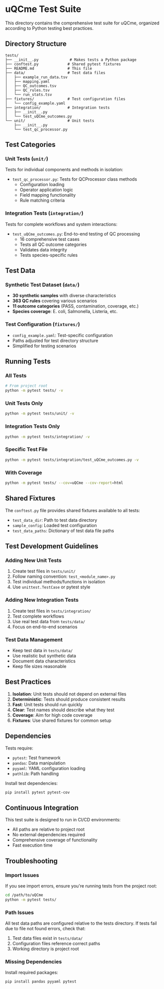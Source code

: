 # uQCme Test Suite

This directory contains the comprehensive test suite for uQCme, organized according to Python testing best practices.

## Directory Structure

```
tests/
├── __init__.py              # Makes tests a Python package
├── conftest.py             # Shared pytest fixtures
├── README.md               # This file
├── data/                   # Test data files
│   ├── example_run_data.tsv
│   ├── mapping.yaml
│   ├── QC_outcomes.tsv
│   ├── QC_rules.tsv
│   └── run_stats.tsv
├── fixtures/               # Test configuration files
│   └── config_example.yaml
├── integration/            # Integration tests
│   ├── __init__.py
│   └── test_uQCme_outcomes.py
└── unit/                   # Unit tests
    ├── __init__.py
    └── test_qc_processor.py
```

## Test Categories

### Unit Tests (`unit/`)
Tests for individual components and methods in isolation:
- `test_qc_processor.py`: Tests for QCProcessor class methods
  - Configuration loading
  - Operator application logic
  - Field mapping functionality
  - Rule matching criteria

### Integration Tests (`integration/`)
Tests for complete workflows and system interactions:
- `test_uQCme_outcomes.py`: End-to-end testing of QC processing
  - 16 comprehensive test cases
  - Tests all QC outcome categories
  - Validates data integrity
  - Tests species-specific rules

## Test Data

### Synthetic Test Dataset (`data/`)
- **30 synthetic samples** with diverse characteristics
- **363 QC rules** covering various scenarios
- **11 outcome categories** (PASS, contamination, coverage, etc.)
- **Species coverage**: E. coli, Salmonella, Listeria, etc.

### Test Configuration (`fixtures/`)
- `config_example.yaml`: Test-specific configuration
- Paths adjusted for test directory structure
- Simplified for testing scenarios

## Running Tests

### All Tests
```bash
# From project root
python -m pytest tests/ -v
```

### Unit Tests Only
```bash
python -m pytest tests/unit/ -v
```

### Integration Tests Only
```bash
python -m pytest tests/integration/ -v
```

### Specific Test File
```bash
python -m pytest tests/integration/test_uQCme_outcomes.py -v
```

### With Coverage
```bash
python -m pytest tests/ --cov=uQCme --cov-report=html
```

## Shared Fixtures

The `conftest.py` file provides shared fixtures available to all tests:

- `test_data_dir`: Path to test data directory
- `sample_config`: Loaded test configuration
- `test_data_paths`: Dictionary of test data file paths

## Test Development Guidelines

### Adding New Unit Tests
1. Create test files in `tests/unit/`
2. Follow naming convention: `test_<module_name>.py`
3. Test individual methods/functions in isolation
4. Use `unittest.TestCase` or pytest style

### Adding New Integration Tests
1. Create test files in `tests/integration/`
2. Test complete workflows
3. Use real test data from `tests/data/`
4. Focus on end-to-end scenarios

### Test Data Management
- Keep test data in `tests/data/`
- Use realistic but synthetic data
- Document data characteristics
- Keep file sizes reasonable

## Best Practices

1. **Isolation**: Unit tests should not depend on external files
2. **Deterministic**: Tests should produce consistent results
3. **Fast**: Unit tests should run quickly
4. **Clear**: Test names should describe what they test
5. **Coverage**: Aim for high code coverage
6. **Fixtures**: Use shared fixtures for common setup

## Dependencies

Tests require:
- `pytest`: Test framework
- `pandas`: Data manipulation
- `pyyaml`: YAML configuration loading
- `pathlib`: Path handling

Install test dependencies:
```bash
pip install pytest pytest-cov
```

## Continuous Integration

This test suite is designed to run in CI/CD environments:
- All paths are relative to project root
- No external dependencies required
- Comprehensive coverage of functionality
- Fast execution time

## Troubleshooting

### Import Issues
If you see import errors, ensure you're running tests from the project root:
```bash
cd /path/to/uQCme
python -m pytest tests/
```

### Path Issues
All test data paths are configured relative to the tests directory. If tests fail due to file not found errors, check that:
1. Test data files exist in `tests/data/`
2. Configuration files reference correct paths
3. Working directory is project root

### Missing Dependencies
Install required packages:
```bash
pip install pandas pyyaml pytest
```
